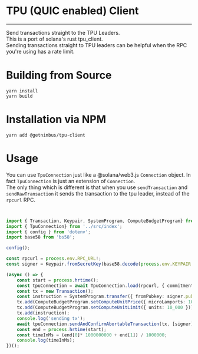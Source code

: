 # TPU (QUIC enabled) Client

-----------------------------------------------------------------------------------------

Send transactions straight to the TPU Leaders.  
This is a port of solana's rust tpu_client.  
Sending transactions straight to TPU leaders can be helpful when the RPC you're using has a rate limit.

# Building from Source

```
yarn install
yarn build
```

# Installation via NPM

```
yarn add @getnimbus/tpu-client
```

# Usage  
  
You can use `TpuConnection` just like a @solana/web3.js `Connection` object. In fact `TpuConnection` is just an extension of `Connection`.  
The only thing which is different is that when you use `sendTransaction` and `sendRawTransaction` it sends the transaction to the tpu leader, instead of the `rpcurl` RPC.  

```ts


import { Transaction, Keypair, SystemProgram, ComputeBudgetProgram} from '@solana/web3.js';
import { TpuConnection} from '../src/index';
import { config } from 'dotenv';
import base58 from 'bs58';

config();

const rpcurl = process.env.RPC_URL!;
const signer = Keypair.fromSecretKey(base58.decode(process.env.KEYPAIR!));

(async () => {
    const start = process.hrtime();
    const tpuConnection = await TpuConnection.load(rpcurl, { commitment: 'processed' });
    const tx = new Transaction();
    const instruction = SystemProgram.transfer({ fromPubkey: signer.publicKey, toPubkey: signer.publicKey, lamports: 1 });
    tx.add(ComputeBudgetProgram.setComputeUnitPrice({ microLamports: 1000 }));
    tx.add(ComputeBudgetProgram.setComputeUnitLimit({ units: 10_000 }));
    tx.add(instruction);
    console.log('sending tx');
    await tpuConnection.sendAndConfirmAbortableTransaction(tx, [signer]);
    const end = process.hrtime(start);
    const timeInMs = (end[0]* 1000000000 + end[1]) / 1000000;
    console.log(timeInMs);
})();


```
